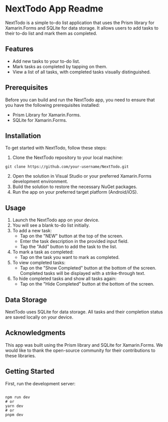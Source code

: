 <h1>NextTodo App Readme</h1>
<p>NextTodo is a simple to-do list application that uses the Prism library for Xamarin.Forms and SQLite for data storage. It allows users to add tasks to their to-do list and mark them as completed.</p>

<h2>Features</h2>
<ul>
    <li>Add new tasks to your to-do list.</li>
    <li>Mark tasks as completed by tapping on them.</li>
    <li>View a list of all tasks, with completed tasks visually distinguished.</li>
</ul>

<h2>Prerequisites</h2>
<p>Before you can build and run the NextTodo app, you need to ensure that you have the following prerequisites installed:</p>
<ul>
    <li>Prism Library for Xamarin.Forms.</li>
    <li>SQLite for Xamarin.Forms.</li>
</ul>

<h2>Installation</h2>
<p>To get started with NextTodo, follow these steps:</p>
<ol>
    <li>Clone the NextTodo repository to your local machine:</li>
</ol>
<code>git clone https://github.com/your-username/NextTodo.git</code>
<ol start="2">
    <li>Open the solution in Visual Studio or your preferred Xamarin.Forms development environment.</li>
    <li>Build the solution to restore the necessary NuGet packages.</li>
    <li>Run the app on your preferred target platform (Android/iOS).</li>
</ol>

<h2>Usage</h2>
<ol>
    <li>Launch the NextTodo app on your device.</li>
    <li>You will see a blank to-do list initially.</li>
    <li>To add a new task:
        <ul>
            <li>Tap on the "NEW" button at the top of the screen.</li>
            <li>Enter the task description in the provided input field.</li>
            <li>Tap the "Add" button to add the task to the list.</li>
        </ul>
    </li>
    <li>To mark a task as completed:
        <ul>
            <li>Tap on the task you want to mark as completed.</li>
        </ul>
    </li>
    <li>To view completed tasks:
        <ul>
            <li>Tap on the "Show Completed" button at the bottom of the screen. Completed tasks will be displayed with a strike-through text.</li>
        </ul>
    </li>
    <li>To hide completed tasks and show all tasks again:
        <ul>
            <li>Tap on the "Hide Completed" button at the bottom of the screen.</li>
        </ul>
    </li>
</ol>

<h2>Data Storage</h2>
<p>NextTodo uses SQLite for data storage. All tasks and their completion status are saved locally on your device.</p>


<h2>Acknowledgments</h2>
<p>This app was built using the Prism library and SQLite for Xamarin.Forms. We would like to thank the open-source community for their contributions to these libraries.</p>

<h2> Getting Started </h2>

<p>First, run the development server:</p>
<code>
npm run dev
# or
yarn dev
# or
pnpm dev
</code>